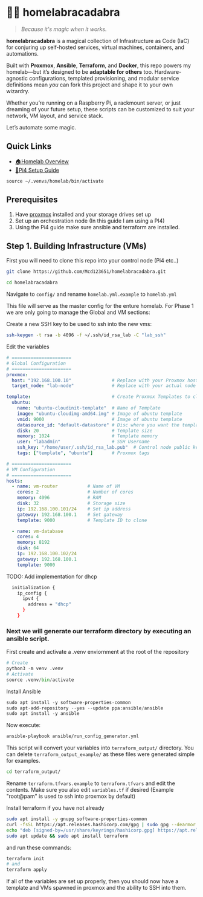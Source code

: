 # 🧙‍♂️ homelabracadabra

> *Because it's magic when it works.*

**homelabracadabra** is a magical collection of Infrastructure as Code (IaC) for conjuring up self-hosted services, virtual machines, containers, and automations.

Built with **Proxmox**, **Ansible**, **Terraform**, and **Docker**, this repo powers my homelab—but it’s designed to be **adaptable for others** too. Hardware-agnostic configurations, templated provisioning, and modular service definitions mean *you* can fork this project and shape it to your own wizardry.

Whether you’re running on a Raspberry Pi, a rackmount server, or just dreaming of your future setup, these scripts can be customized to suit your network, VM layout, and service stack.

Let’s automate some magic.


## Quick Links
- [🏠Homelab Overview](docs/HOMELAB_OVERVIEW.md)
- [🍓Pi4 Setup Guide](docs/PI4-README.md)

``` source ~/.venvs/homelab/bin/activate ```

## Prerequisites

1. Have [proxmox](https://www.proxmox.com/en/) installed and your storage drives set up
2. Set up an orchestration node (In this guide I am using a PI4) 
3. Using the Pi4 guide make sure ansible and terraform are installed.

## Step 1. Building Infrastructure (VMs)

First you will need to clone this repo into your control node (Pi4 etc..)
```bash
git clone https://github.com/Mcd123651/homelabracadabra.git

cd homelabracadabra
```

Navigate to ```config/``` and rename ```homelab.yml.example``` to ```homelab.yml```

This file will serve as the master config for the enture homelab. For Phase 1 we are only going to manage the Global and VM sections:

Create a new SSH key to be used to ssh into the new vms:
```bash
ssh-keygen -t rsa -b 4096 -f ~/.ssh/id_rsa_lab -C "lab_ssh"
```

Edit the variables

```yml
# ======================
# Global Configuration
# ======================
proxmox:
  host: "192.168.100.10"               # Replace with your Proxmox host IP
  target_node: "lab-node"              # Replace with your actual node name ex. PVE

template:                              # Create Proxmox Templates to clone into VMs
  ubuntu:
    name: "ubuntu-cloudinit-template"  # Name of Template 
    image: "ubuntu-cloudimg-amd64.img" # Image of ubuntu template 
    vmid: 9000                         # Image of ubuntu template 
    datasource_id: "default-datastore" # Disc where you want the template to be saved 
    disk: 20                           # Template size 
    memory: 1024                       # Template memory 
    user: "labadmin"                   # SSH Username 
    ssh_key: "/home/user/.ssh/id_rsa_lab.pub"  # Control node public key
    tags: ["template", "ubuntu"]       # Proxmox tags

# ======================
# VM Configuration
# ======================
hosts:
  - name: vm-router           # Name of VM
    cores: 2                  # Number of cores
    memory: 4096              # RAM
    disk: 32                  # Storage size
    ip: 192.168.100.101/24    # Set ip address
    gateway: 192.168.100.1    # Set gateway
    template: 9000            # Template ID to clone

  - name: vm-database
    cores: 4
    memory: 8192
    disk: 64
    ip: 192.168.100.102/24
    gateway: 192.168.100.1
    template: 9000
```
TODO: Add implementation for dhcp
```bash
  initialization {
    ip_config {
      ipv4 {
        address = "dhcp"
      }
    }
```

### Next we will generate our terraform directory by executing an ansible script.

First create and activate a .venv enviornment at the root of the repository
```python
# Create
python3 -m venv .venv
# Activate
source .venv/bin/activate
```
Install Ansible
```python
sudo apt install -y software-properties-common
sudo apt-add-repository --yes --update ppa:ansible/ansible
sudo apt install -y ansible
```

Now execute:
```bash
ansible-playbook ansible/run_config_generator.yml
```
This script will convert your variables into ```terraform_output/``` directory. You can delete ```terraform_output_example/``` as these files were generated simple for examples.

```bash
cd terraform_output/
```
Rename ```terraform.tfvars.example``` to ```terraform.tfvars``` and edit the contents. Make sure you also edit ```variables.tf``` if desired (Example "root@pam" is used to ssh into proxmox by default)

Install terraform if you have not already

```bash
sudo apt install -y gnupg software-properties-common
curl -fsSL https://apt.releases.hashicorp.com/gpg | sudo gpg --dearmor -o /usr/share/keyrings/hashicorp.gpg
echo "deb [signed-by=/usr/share/keyrings/hashicorp.gpg] https://apt.releases.hashicorp.com $(lsb_release -cs) main" | sudo tee /etc/apt/sources.list.d/hashicorp.list
sudo apt update && sudo apt install terraform
```
and run these commands:
```bash
terraform init
# and
terraform apply
```
If all of the variables are set up properly, then you should now have a template and VMs spawned in proxmox and the ability to SSH into them.
